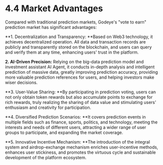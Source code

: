 # 4.4 Market Advantages

Compared with traditional prediction markets, Godeye's "vote to earn" prediction market has significant advantages:

**1. Decentralization and Transparency: **Based on Web3 technology, it achieves decentralized operation. All data and transaction records are publicly and transparently stored on the blockchain, and users can query and verify them at any time, enhancing users' trust in the platform.

**2. AI-Driven Precision:** Relying on the big-data prediction model and investment assistant AI Agent, it conducts in-depth analysis and intelligent prediction of massive data, greatly improving prediction accuracy, providing more valuable prediction references for users, and helping investors make wiser decisions.

**3. User-Value Sharing: **By participating in prediction voting, users can not only obtain token rewards but also accumulate points to exchange for rich rewards, truly realizing the sharing of data value and stimulating users' enthusiasm and creativity for participation.

**4. Diversified Prediction Scenarios: **It covers prediction events in multiple fields such as finance, sports, politics, and technology, meeting the interests and needs of different users, attracting a wider range of user groups to participate, and expanding the market coverage.

**5. Innovative Incentive Mechanism: **The introduction of the integral system and airdrop-exchange mechanism enriches user-incentive methods, enhances user stickiness, and promotes the virtuous cycle and sustainable development of the platform ecosystem.

